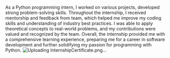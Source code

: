 As a Python programming intern,  I worked on various projects, developed strong problem-solving skills. Throughout the internship, I received mentorship and feedback from team, which helped me improve my coding skills and understanding of industry best practices. I was able to apply theoretical concepts to real-world problems, and my contributions were valued and recognized by the team. Overall, the internship provided me with a comprehensive learning experience, preparing me for a career in software development and further solidifying my passion for programming with Python.
![Uploading InternshipCertificate.png…]()

